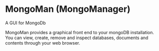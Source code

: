 MongoMan (MongoManager)
========

A GUI for MongoDb

MongoMan provides a graphical front end to your mongoDB installation. You can view, create, remove and inspect databases,
documents and contents through your web browser.

